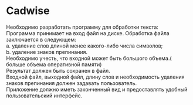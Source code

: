 # Cadwise

Необходимо разработать программу для обработки текста: <br>
Программа принимает на вход файл на диске. Обработка файла заключается в 
следующем: <br>
a. удаление слов длиной менее какого-либо числа символов; <br>
b. удаление знаков препинания. <br>
Необходимо учесть, что входной может быть большого объема.( больше объема оперативной памяти) <br>
Результат должен быть сохранен в файл.<br> Входной файл, выходной файл, длину слов и 
необходимость удаления знаков препинания должен задавать пользователь. <br>
Приложение должно иметь законченный вид и предоставлять удобный
пользовательский интерфейс. 

